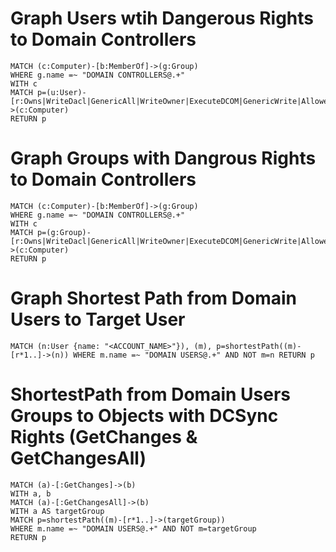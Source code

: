 # Graph Users wtih Dangerous Rights to Domain Controllers
```
MATCH (c:Computer)-[b:MemberOf]->(g:Group)
WHERE g.name =~ "DOMAIN CONTROLLERS@.+"
WITH c
MATCH p=(u:User)-[r:Owns|WriteDacl|GenericAll|WriteOwner|ExecuteDCOM|GenericWrite|AllowedToDelegate|ForceChangePassword|AllowedToDelegate|ForceChangePassword|ReadGMSAPassword|AllExtendedRights|CanPSRemote|SQLAdmin]->(c:Computer)
RETURN p
```
# Graph Groups with Dangrous Rights to Domain Controllers
```
MATCH (c:Computer)-[b:MemberOf]->(g:Group)
WHERE g.name =~ "DOMAIN CONTROLLERS@.+"
WITH c
MATCH p=(g:Group)-[r:Owns|WriteDacl|GenericAll|WriteOwner|ExecuteDCOM|GenericWrite|AllowedToDelegate|ForceChangePassword|AllowedToDelegate|ForceChangePassword|ReadGMSAPassword|AllExtendedRights|CanPSRemote|SQLAdmin]->(c:Computer)
RETURN p
```
# Graph Shortest Path from Domain Users to Target User
```
MATCH (n:User {name: "<ACCOUNT_NAME>"}), (m), p=shortestPath((m)-[r*1..]->(n)) WHERE m.name =~ "DOMAIN USERS@.+" AND NOT m=n RETURN p
```
# ShortestPath from Domain Users Groups to Objects with DCSync Rights (GetChanges & GetChangesAll)
```
MATCH (a)-[:GetChanges]->(b)
WITH a, b
MATCH (a)-[:GetChangesAll]->(b)
WITH a AS targetGroup
MATCH p=shortestPath((m)-[r*1..]->(targetGroup)) 
WHERE m.name =~ "DOMAIN USERS@.+" AND NOT m=targetGroup
RETURN p
```
